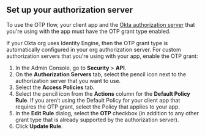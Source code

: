 ## Set up your authorization server

To use the OTP flow, your client app and the [Okta authorization server](/docs/concepts/auth-servers/) that you're using with the app must have the OTP grant type enabled.

If your Okta org uses Identity Engine, then the OTP grant type is automatically configured in your org authorization server. For custom authorization servers that you're using with your app, enable the OTP grant:

1. In the Admin Console, go to **Security** > **API**.
2. On the **Authorization Servers** tab, select the pencil icon next to the authorization server that you want to use.
3. Select the **Access Policies** tab.
4. Select the pencil icon from the **Actions** column for the **Default Policy Rule**.
    If you aren’t using the Default Policy for your client app that requires the OTP grant, select the Policy that applies to your app.
5. In the **Edit Rule** dialog, select the **OTP** checkbox (in addition to any other grant type that is already supported by the authorization server).
6. Click **Update Rule**.
